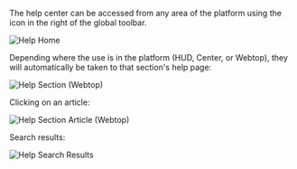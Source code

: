 The help center can be accessed from any area of the platform using the icon in the right of the global toolbar.

![Help Home](https://raw.githubusercontent.com/ozone-development/ozp-documentation/master/mockups/global/Help_Home.png)

Depending where the use is in the platform (HUD, Center, or Webtop), they will automatically be taken to that section's help page:

![Help Section (Webtop)](https://raw.githubusercontent.com/ozone-development/ozp-documentation/master/mockups/global/Help_Webtop.png)

Clicking on an article:

![Help Section Article (Webtop) ](https://raw.githubusercontent.com/ozone-development/ozp-documentation/master/mockups/global/Help_Webtop_Article.png)

Search results:

![Help Search Results](https://raw.githubusercontent.com/ozone-development/ozp-documentation/master/mockups/global/Help_Search.png)